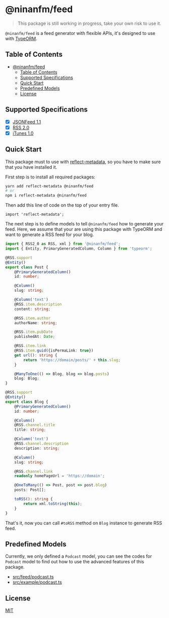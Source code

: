 # @ninanfm/feed

> This package is still working in progress, take your own risk to use it.

`@ninanfm/feed` is a feed generator with flexible APIs, it's designed to use with [TypeORM](https://typeorm.io).

## Table of Contents
- [@ninanfm/feed](#ninanfmfeed)
  - [Table of Contents](#table-of-contents)
  - [Supported Specifications](#supported-specifications)
  - [Quick Start](#quick-start)
  - [Predefined Models](#predefined-models)
  - [License](#license)

## Supported Specifications

- [x] [JSONFeed 1.1](https://jsonfeed.org/version/1.1)
- [x] [RSS 2.0](https://validator.w3.org/feed/docs/rss2.html)
- [x] [iTunes 1.0](https://help.apple.com/itc/podcasts_connect/#/itcb54353390)

## Quick Start

This package must to use with [reflect-metadata](https://www.npmjs.com/package/reflect-metadata), so you have to make sure that you have installed it.

First step is to install all required packages:

```bash
yarn add reflect-metadata @ninanfm/feed
# or
npm i reflect-metadata @ninanfm/feed
```

Then add this line of code on the top of your entry file.

```
import 'reflect-metadata';
```

The next step is to define models to tell `@ninanfm/feed` how to generate your feed.
Here, we assume that your are using this package with TypeORM and want to generate a RSS feed for your blog.

```typescript
import { RSS2_0 as RSS, xml } from '@ninanfm/feed';
import { Entity, PrimaryGeneratedColumn, Column } from 'typeorm';

@RSS.support
@Entity()
export class Post {
    @PrimaryGeneratedColumn()
    id: number;

    @Column()
    slug: string;

    @Column('text')
    @RSS.item.description
    content: string;

    @RSS.item.author
    authorName: string;

    @RSS.item.pubDate
    publishedAt: Date;

    @RSS.item.link
    @RSS.item.guid({isPermaLink: true})
    get url(): string {
        return 'https://domain/posts/' + this.slug; 
    }

    @ManyToOne(() => Blog, blog => blog.posts)
    blog: Blog;
}

@RSS.support
@Entity()
export class Blog {
    @PrimaryGeneratedColumn()
    id: number;

    @Column()
    @RSS.channel.title
    title: string;

    @Column('text')
    @RSS.channel.description
    description: string;

    @Column()
    slug: string;

    @RSS.channel.link
    readonly homePageUrl = 'https://domain';

    @OneToMany(() => Post, post => post.blog)
    posts: Post[];

    toRSS(): string {
        return xml.toString(this);
    }
}
```

That's it, now you can call `#toRSS` method on `Blog` instance to generate RSS feed.

## Predefined Models

Currently, we only defined a `Podcast` model, you can see the codes for `Podcast` model to find out how to use the advanced features of this package.

* [src/feed/podcast.ts](src/feed/podcast.ts)
* [src/example/podcast.ts](src/example/podcast.ts)

 ## License

[MIT](./LICENSE)
